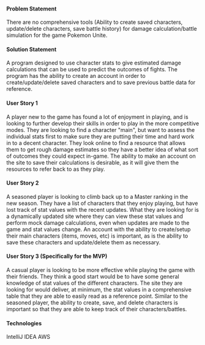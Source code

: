 #### Problem Statement
There are no comprehensive tools (Ability to create saved characters, update/delete characters, save battle history) 
for damage calculation/battle simulation for the game Pokemon Unite.

#### Solution Statement
A program designed to use character stats to give estimated damage calculations
that can be used to predict the outcomes of fights. The program has the ability to
create an account in order to create/update/delete saved characters and to save
previous battle data for reference.

#### User Story 1
A player new to the game has found a lot of enjoyment in playing, and is looking to further
develop their skills in order to play in the more competitive modes. They are looking to
find a character "main", but want to assess the individual stats first to make sure
they are putting their time and hard work in to a decent character. They look online to find
a resource that allows them to get rough damage estimates so they have a better idea of
what sort of outcomes they could expect in-game. The ability to make an account on the site to
save their calculations is desirable, as it will give them the resources to refer back to as
they play.

#### User Story 2
A seasoned player is looking to climb back up to a Master ranking in the new season. They have
a list of characters that they enjoy playing, but have lost track of stat values with the
recent updates. What they are looking for is a dynamically updated site where they can
view these stat values and perform mock damage calculations, even when updates are made to
the game and stat values change. An account with the ability to create/setup their main
characters (items, moves, etc) is important, as is the ability to save these characters
and update/delete them as necessary.

#### User Story 3 (Specifically for the MVP)
A casual player is looking to be more effective while playing the game with their friends.
They think a good start would be to have some general knowledge of stat values of the 
different characters. The site they are looking for would deliver, at minimum, the stat values
in a comprehensive table that they are able to easily read as a reference point. Similar to the
seasoned player, the ability to create, save, and delete characters is important so
that they are able to keep track of their characters/battles.

#### Technologies
IntelliJ IDEA
AWS



